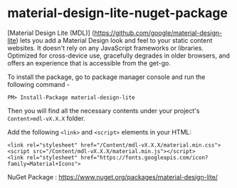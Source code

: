 # material-design-lite-nuget-package
[Material Design Lite (MDL)] (https://github.com/google/material-design-lite) lets you add a Material Design look and feel to your static content websites. It doesn't rely on any JavaScript frameworks or libraries. Optimized for cross-device use, gracefully degrades in older browsers, and offers an experience that is accessible from the get-go.

To install the package, go to package manager console and run the following command -

`PM> Install-Package material-design-lite`

Then you will find all the necessary contents under your project's `Content>mdl-vX.X.X` folder.

Add the following `<link>` and `<script>` elements in your HTML:

    <link rel="stylesheet" href="/Content/mdl-vX.X.X/material.min.css">
    <script src="/Content/mdl-vX.X.X/material.min.js"></script>
    <link rel="stylesheet" href="https://fonts.googleapis.com/icon?family=Material+Icons">

NuGet Package : https://www.nuget.org/packages/material-design-lite/
